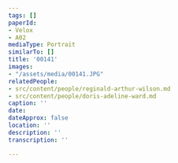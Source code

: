 ```yaml
---
tags: []
paperId:
- Velox
- A02
mediaType: Portrait
similarTo: []
title: '00141'
images:
- "/assets/media/00141.JPG"
relatedPeople:
- src/content/people/reginald-arthur-wilson.md
- src/content/people/doris-adeline-ward.md
caption: ''
date: 
dateApprox: false
location: ''
description: ''
transcription: ''

---
```

